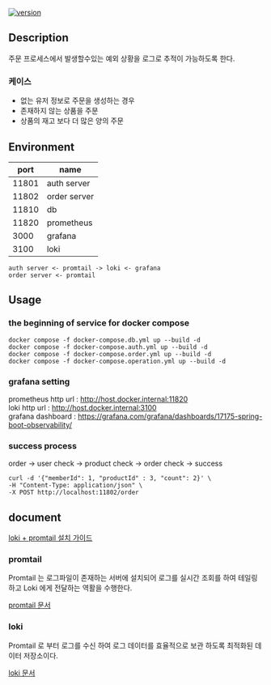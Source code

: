 [![version](https://img.shields.io/badge/springboot-2.7.16--SNAPSHOT-00bfb3?style=flat&logo=springboot)]()

## Description
주문 프로세스에서 발생할수있는 예외 상황을 
로그로 추적이 가능하도록 한다.

### 케이스
- 없는 유저 정보로 주문을 생성하는 경우
- 존재하지 않는 상품을 주문
- 상품의 재고 보다 더 많은 양의 주문


## Environment

| port  | name         |
|-------|--------------|
| 11801 | auth server  |
| 11802 | order server |
| 11810 | db           |
| 11820 | prometheus   |
| 3000 | grafana      |
| 3100 | loki         |

```
auth server <- promtail -> loki <- grafana
order server <- promtail 
```

## Usage
### the beginning of service for docker compose

```shell
docker compose -f docker-compose.db.yml up --build -d
docker compose -f docker-compose.auth.yml up --build -d
docker compose -f docker-compose.order.yml up --build -d
docker compose -f docker-compose.operation.yml up --build -d
```


### grafana setting
prometheus http url : http://host.docker.internal:11820 </br>
loki http url : http://host.docker.internal:3100 </br>
grafana dashboard : https://grafana.com/grafana/dashboards/17175-spring-boot-observability/


### success process
order -> user check -> product check -> order check -> success

```
curl -d '{"memberId": 1, "productId" : 3, "count": 2}' \
-H "Content-Type: application/json" \
-X POST http://localhost:11802/order
``` 

## document

[loki + promtail 설치 가이드](https://grafana.com/docs/loki/latest/setup/install/docker/)

### promtail
Promtail 는 로그파일이 존재하는 서버에 설치되어 로그를 실시간 조회를 하여 테일링 하고 
Loki 에게 전달하는 역활을 수행한다.

[promtail 문서](https://grafana.com/docs/loki/latest/send-data/promtail/)

### loki
Promtail 로 부터 로그를 수신 하여 
로그 데이터를 효율적으로 보관 하도록 최적화된 데이터 저장소이다. </br>

[loki 문서](https://grafana.com/docs/loki/v2.8.x/fundamentals/overview/)


